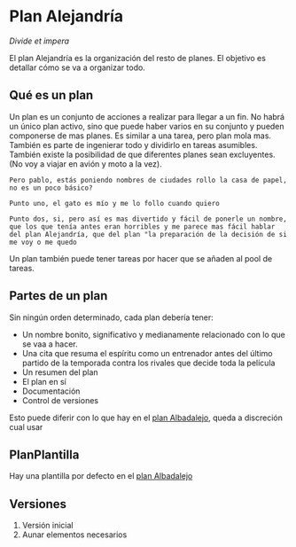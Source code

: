 # Plan Alejandría
_Divide et impera_

El plan Alejandría es la organización del resto de planes. El objetivo es detallar cómo se va a organizar todo. 

## Qué es un plan
Un plan es un conjunto de acciones a realizar para llegar a un fin. No habrá un único plan activo, sino que puede haber varios en su conjunto y pueden componerse de mas planes. Es similar a una tarea, pero plan mola mas. También es parte de ingenierar todo y dividirlo en tareas asumibles. También existe la posibilidad de que diferentes planes sean excluyentes. (No voy a viajar en avión y moto a la vez).


~~~
Pero pablo, estás poniendo nombres de ciudades rollo la casa de papel, no es un poco básico?
 
Punto uno, el gato es mío y me lo follo cuando quiero

Punto dos, si, pero así es mas divertido y fácil de ponerle un nombre, que los que tenía antes eran horribles y me parece mas fácil hablar del plan Alejandría, que del plan "la preparación de la decisión de si me voy o me quedo
~~~

Un plan también puede tener tareas por hacer que se añaden al pool de tareas.

## Partes de un plan
Sin ningún orden determinado, cada plan debería tener:

- Un nombre bonito, significativo y medianamente relacionado con lo que se vaa a hacer.
- Una cita que resuma el espíritu como un entrenador antes del último partido de la temporada contra los rivales que decide toda la película
- Un resumen del plan
- El plan en sí
- Documentación
- Control de versiones

Esto puede diferir con lo que hay en el [plan Albadalejo](Albadalejo.md), queda a discreción cual usar

## PlanPlantilla
Hay una plantilla por defecto en el [plan Albadalejo](Albadalejo.md)


## Versiones
1. Versión inicial
2. Aunar elementos necesarios